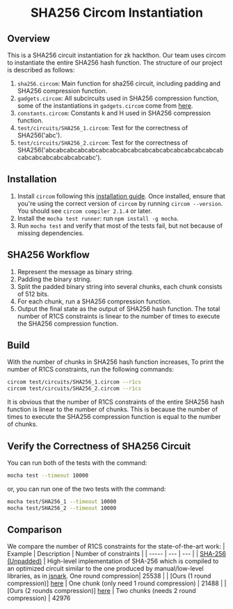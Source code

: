 <h1 align="center">SHA256 Circom Instantiation</h1>

## Overview
This is a SHA256 circuit instantiation for zk hackthon. Our team uses circom to instantiate the entire SHA256 hash function.
The structure of our project is described as follows:
1. `sha256.circom`: Main function for sha256 circuit, including padding and SHA256 compression function.
2. `gadgets.circom`: All subcircuits used in SHA256 compression function, some of the instantiations in `gadgets.circom` come from [here](https://github.com/iden3/circomlib/tree/master/circuits/sha256).
3. `constants.circom`: Constants k and H used in SHA256 compression function.
4. `test/circuits/SHA256_1.circom`: Test for the correctness of SHA256('abc').
5. `test/circuits/SHA256_2.circom`: Test for the correctness of SHA256('abcabcabcabcabcabcabcabcabcabcabcabcabcabcabcabcabcabcabcabcabcabcabcabc').

## Installation
1. Install `circom` following this [installation guide](https://docs.circom.io/getting-started/installation/). Once installed, ensure that you're using the correct version of `circom` by running `circom --version`. You should see `circom compiler 2.1.4` or later.
2. Install the `mocha test runner`: run `npm install -g mocha`.
3. Run `mocha test` and verify that most of the tests fail, but not because of missing dependencies.

## SHA256 Workflow
1. Represent the message as binary string.
2. Padding the binary string.
3. Split the padded binary string into several chunks, each chunk consists of 512 bits.
4. For each chunk, run a SHA256 compression function.
5. Output the final state as the output of SHA256 hash function.
The total number of R1CS constraints is linear to the number of times to execute the SHA256 compression function.

## Build
With the number of chunks in SHA256 hash function increases, 
To print the number of R1CS constraints, run the following commands:
```sh
circom test/circuits/SHA256_1.circom --r1cs
circom test/circuits/SHA256_2.circom --r1cs
```
It is obvious that the number of R1CS constraints of the entire SHA256 hash function is linear to the number of chunks.
This is because the number of times to execute the SHA256 compression function is equal to the number of chunks.

## Verify the Correctness of SHA256 Circuit
You can run both of the tests with the command:
```sh
mocha test --timeout 10000
```
or, you can run one of the two tests with the command:
```sh
mocha test/SHA256_1 --timeout 10000
mocha test/SHA256_2 --timeout 10000
```

## Comparison
We compare the number of R1CS constraints for the state-of-the-art work:
| Example | Description | Number of constraints |
| ----- | --- | --- |
| [SHA-256 (Unpadded)](https://github.com/akosba/xjsnark/tree/master/doc/code_previews/README.md#sha-256-unpadded) |  High-level implementation of SHA-256 which is compiled to an optimized circuit similar to the one produced by manual/low-level libraries, as in [jsnark](https://github.com/akosba/jsnark). One round compression| 25538 | 
| [Ours (1 round compression)] [here](https://github.com/yyb9882/zk_hackthon/blob/main/category1/test/circuits/SHA256_1.circom) | One chunk (only need 1 round compression) | 21488 |
| [Ours (2 rounds compression)] [here](https://github.com/yyb9882/zk_hackthon/blob/main/category1/test/circuits/SHA256_2.circom) | Two chunks (needs 2 round compression) | 42976 